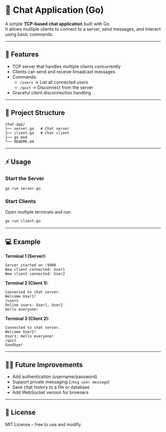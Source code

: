 # 💬 Chat Application (Go)

A simple **TCP-based chat application** built with Go.  
It allows multiple clients to connect to a server, send messages, and interact using basic commands.  

---

## 🚀 Features
- TCP server that handles multiple clients concurrently  
- Clients can send and receive broadcast messages  
- Commands:  
  - `/users` → List all connected users  
  - `/quit`  → Disconnect from the server  
- Graceful client disconnection handling  

---

## 📂 Project Structure
```
chat-app/
├── server.go   # Chat server
├── client.go   # Chat client
├── go.mod
└── README.md
```

---

## ⚡ Usage

### Start the Server
```bash
go run server.go
```

### Start Clients
Open multiple terminals and run:
```bash
go run client.go
```

---

## 💻 Example
**Terminal 1 (Server):**
```
Server started on :9000
New client connected: User1
New client connected: User2
```

**Terminal 2 (Client 1):**
```
Connected to chat server.
Welcome User1!
/users
Online users: User1, User2
Hello everyone!
```

**Terminal 3 (Client 2):**
```
Connected to chat server.
Welcome User2!
User1: Hello everyone!
/quit
Goodbye!
```

---

## 🧑‍💻 Future Improvements
- Add authentication (username/password)  
- Support private messaging (`/msg user message`)  
- Save chat history to a file or database  
- Add WebSocket version for browsers  

---

## 📜 License
MIT License – free to use and modify.
